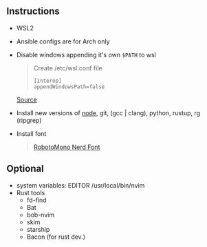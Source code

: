 ## Instructions
- WSL2
- Ansible configs are for Arch only
- Disable windows appending it's own ```$PATH``` to wsl
    >Create /etc/wsl.conf file
    >```
    >[interop]
    >appendWindowsPath=false
    >```
    
    [Source](https://learn.microsoft.com/en-us/windows/wsl/release-notes#build-17713)
- Install new versions of [node](https://github.com/nodesource/distributions/blob/master/README.md#debinstall), git, (gcc | clang), python, rustup,
    rg (ripgrep)
- Install font
    >[RobotoMono Nerd Font](https://www.nerdfonts.com/font-downloads)


## Optional
- system variables:
    EDITOR 	/usr/local/bin/nvim
- Rust tools
    - fd-find
    - Bat
    - bob-nvim
    - skim
    - starship
    - Bacon (for rust dev.)

